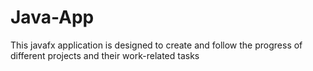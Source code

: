 # Java-App

This javafx application is designed to create and follow the progress of different projects and their work-related tasks
